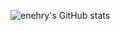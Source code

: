 ![enehry's GitHub stats](https://github-readme-stats.vercel.app/api?username=enehry&count_private=true)
